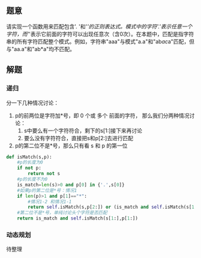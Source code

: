 ## 题意

请实现一个函数用来匹配包含'. '和'*'的正则表达式。模式中的字符'.'表示任意一个字符，而'*'表示它前面的字符可以出现任意次（含0次）。在本题中，匹配是指字符串的所有字符匹配整个模式。例如，字符串"aaa"与模式"a.a"和"ab*ac*a"匹配，但与"aa.a"和"ab*a"均不匹配。


## 解题

### 递归

分一下几种情况讨论：
1. p的前两位是字符加\*号，即 0 个或 多个 前面的字符， 那么我们分两种情况讨论：
	1. s中要么有一个字符符合，剩下的s[1:]接下来再讨论
	2. 要么没有字符符合，直接把s和p[2:]去进行匹配
2. p的第二位不是\*号，那么只有看 s 和 p 的第一位


```python
def isMatch(s,p):
	#p的长度为0
	if not p:
		return not s
	#p的长度不为0
	is_match=len(s)>0 and p[0] in {'.',s[0]}
	#如果p的第二位是*号：情况1
	if len(p)>1 and p[1]=="*":
		#情况1-2 和情况1-1
		return self.isMatch(s,p[2:]) or (is_match and self.isMatch(s[1:],p))
	#第二位不是*号，单纯讨论头个字符是否匹配
	return is_match and self.isMatch(s[1:],p[1:])
```


### 动态规划

待整理